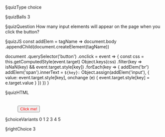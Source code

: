 §quizType
choice

§quizBalls
3

§quizQuestion
How many input elements will appear on the page when you click the button?



§quizJS
const addElem = tagName => document.body
  .appendChild(document.createElement(tagName))

document
  .querySelector('button')
  .onclick = event => {
    const css = this.getComputedStyle(event.target)
    Object.keys(css)
      .filter(key => isNaN(key) && event.target.style[key])
      .forEach(key => {
        addElem('br')
        addElem('span').innerText = `${key}:`
        Object.assign(addElem('input'), {
          value: event.target.style[key],
          onchange (e) {
            event.target.style[key] = e.target.value
          }
        })
      })
  }

§quizHTML
<body>
  <style>
    input {
      padding: 4px 8px;
      margin: 8px;
    }
  </style>

  <button style="margin-top:20px; margin-left:40px; color:red">
    Click me!
  </button>
</body>


§choiceVariants
0
1
2
3
4
5


§rightChoice
3
